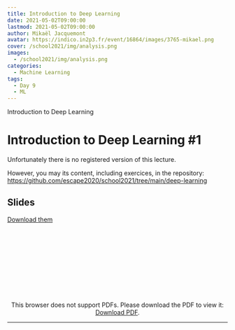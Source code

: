```yaml
---
title: Introduction to Deep Learning
date: 2021-05-02T09:00:00
lastmod: 2021-05-02T09:00:00
author: Mikaël Jacquemont
avatar: https://indico.in2p3.fr/event/16864/images/3765-mikael.png
cover: /school2021/img/analysis.png
images:
  - /school2021/img/analysis.png
categories:
  - Machine Learning
tags:
  - Day 9
  - ML
---
```


Introduction to Deep Learning

<!--more-->
<!---->

<!-- Dear instructor:
* The dates at the top of this markdown (.md) document will help order the classes in the portal.
Please, if you don't need to, do not change the one that is now.
* Take into account that there is a feature in the dates: if you use a date in the future, the class will be not visible in the portal until the date you have assigned.
* You can create dedicated folders if you need to.
* But if you simply need to add some pictures, you can use the folder ../static/img/ mentioned at the top as /school2021/img/
-->

<!---->

# Introduction to Deep Learning #1

Unfortunately there is no registered version of this lecture.

However, you may its content, including exercices, in the repository:
https://github.com/escape2020/school2021/tree/main/deep-learning


## Slides

[Download them](https://github.com/escape2020/school2021/blob/main/deep-learning/Intro_to_DL_ESCAPE_school21.pdf)

<CENTER>

<object data="https://github.com/escape2020/school2021/blob/main/deep-learning/Intro_to_DL_ESCAPE_school21.pdf" type="application/pdf" width="100%" height="525px">
    <embed src="https://github.com/escape2020/school2021/blob/main/deep-learning/Intro_to_DL_ESCAPE_school21.pdf">
        <p>This browser does not support PDFs. Please download the PDF to view it: <a href="https://github.com/escape2020/school2021/blob/main/deep-learning/Intro_to_DL_ESCAPE_school21.pdf">Download PDF</a>.</p>
    </embed>
</object>

</CENTER>


---
